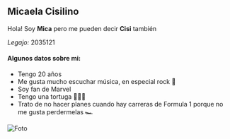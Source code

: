 ## Micaela Cisilino

Hola! Soy **Mica** pero me pueden decir **Cisi** también

*Legajo:* 2035121

#### Algunos datos sobre mi:
- Tengo 20 años
- Me gusta mucho escuchar música, en especial rock 🖤
- Soy fan de Marvel
- Tengo una tortuga 🫶🏼🐢
- Trato de no hacer planes cuando hay carreras de Formula 1 porque no me gusta perdermelas 🏎

![Foto](presentación_pdep.jpg)
